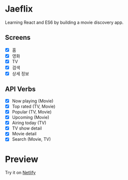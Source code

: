 # Jaeflix

Learning React and ES6 by building a movie discovery app.

## Screens

- [x] 홈
- [x] 영화
- [x] TV
- [x] 검색
- [x] 상세 정보

## API Verbs

- [x] Now playing (Movie)
- [x] Top rated (TV, Movie)
- [x] Popular (TV, Movie)
- [x] Upcoming (Movie)
- [x] Airing today (TV)
- [x] TV show detail
- [x] Movie detail
- [x] Search (Movie, TV)

# Preview

Try it on [Netlify](https://admiring-archimedes-d142e9.netlify.app)